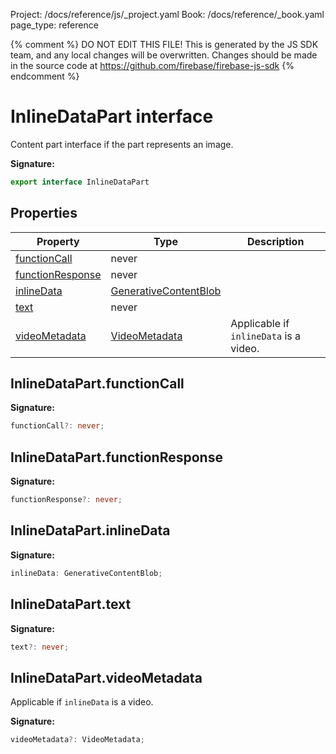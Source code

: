 Project: /docs/reference/js/_project.yaml
Book: /docs/reference/_book.yaml
page_type: reference

{% comment %}
DO NOT EDIT THIS FILE!
This is generated by the JS SDK team, and any local changes will be
overwritten. Changes should be made in the source code at
https://github.com/firebase/firebase-js-sdk
{% endcomment %}

# InlineDataPart interface
Content part interface if the part represents an image.

<b>Signature:</b>

```typescript
export interface InlineDataPart 
```

## Properties

|  Property | Type | Description |
|  --- | --- | --- |
|  [functionCall](./vertexai.inlinedatapart.md#inlinedatapartfunctioncall) | never |  |
|  [functionResponse](./vertexai.inlinedatapart.md#inlinedatapartfunctionresponse) | never |  |
|  [inlineData](./vertexai.inlinedatapart.md#inlinedatapartinlinedata) | [GenerativeContentBlob](./vertexai.generativecontentblob.md#generativecontentblob_interface) |  |
|  [text](./vertexai.inlinedatapart.md#inlinedataparttext) | never |  |
|  [videoMetadata](./vertexai.inlinedatapart.md#inlinedatapartvideometadata) | [VideoMetadata](./vertexai.videometadata.md#videometadata_interface) | Applicable if <code>inlineData</code> is a video. |

## InlineDataPart.functionCall

<b>Signature:</b>

```typescript
functionCall?: never;
```

## InlineDataPart.functionResponse

<b>Signature:</b>

```typescript
functionResponse?: never;
```

## InlineDataPart.inlineData

<b>Signature:</b>

```typescript
inlineData: GenerativeContentBlob;
```

## InlineDataPart.text

<b>Signature:</b>

```typescript
text?: never;
```

## InlineDataPart.videoMetadata

Applicable if `inlineData` is a video.

<b>Signature:</b>

```typescript
videoMetadata?: VideoMetadata;
```
